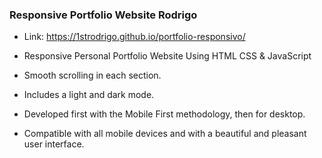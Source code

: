 ### Responsive Portfolio Website Rodrigo

- Link: https://1strodrigo.github.io/portfolio-responsivo/

- Responsive Personal Portfolio Website Using HTML CSS & JavaScript
- Smooth scrolling in each section.
- Includes a light and dark mode.
- Developed first with the Mobile First methodology, then for desktop.
- Compatible with all mobile devices and with a beautiful and pleasant user interface.
